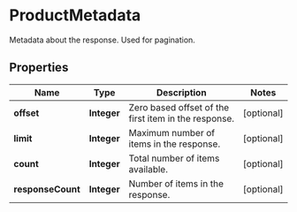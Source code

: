 

# ProductMetadata

Metadata about the response. Used for pagination.

## Properties

| Name | Type | Description | Notes |
|------------ | ------------- | ------------- | -------------|
|**offset** | **Integer** | Zero based offset of the first item in the response. |  [optional] |
|**limit** | **Integer** | Maximum number of items in the response. |  [optional] |
|**count** | **Integer** | Total number of items available. |  [optional] |
|**responseCount** | **Integer** | Number of items in the response. |  [optional] |



